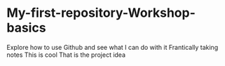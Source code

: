 # My-first-repository-Workshop-basics
Explore how to use Github and see what I can do with it
Frantically taking notes
This is cool
That is the project idea

